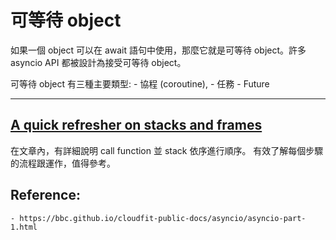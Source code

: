 
# 可等待 object
如果一個 object 可以在 await 語句中使用，那麼它就是可等待 object。許多 asyncio API 都被設計為接受可等待 object。

可等待 object 有三種主要類型: 
    - 協程 (coroutine), 
    - 任務 
    - Future

---

## [A quick refresher on stacks and frames](https://bbc.github.io/cloudfit-public-docs/asyncio/asyncio-part-1.html)
在文章內，有詳細說明 call function 並 stack 依序進行順序。
有效了解每個步驟的流程跟運作，值得參考。


## Reference:
    - https://bbc.github.io/cloudfit-public-docs/asyncio/asyncio-part-1.html